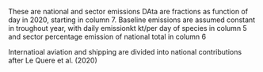 These are national and sector emissions
DAta are fractions as function of day in 2020, starting in column 7. Baseline emissions are assumed constant in troughout year, 
with daily emissionkt kt/per day of species in column 5 and sector percentage emission of national total in column 6

Internatioal aviation and shipping are divided into national contributions after Le Quere et al. (2020)
